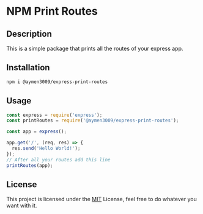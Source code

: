 # NPM Print Routes

## Description

This is a simple package that prints all the routes of your express app.

## Installation

```bash
npm i @aymen3009/express-print-routes
```

## Usage

```javascript
const express = require('express');
const printRoutes = require('@aymen3009/express-print-routes');

const app = express();

app.get('/', (req, res) => {
  res.send('Hello World!');
});
// After all your routes add this line
printRoutes(app);
```

## License

This project is licensed under the [MIT](LICENSE) License, feel free to do whatever you want with it.
